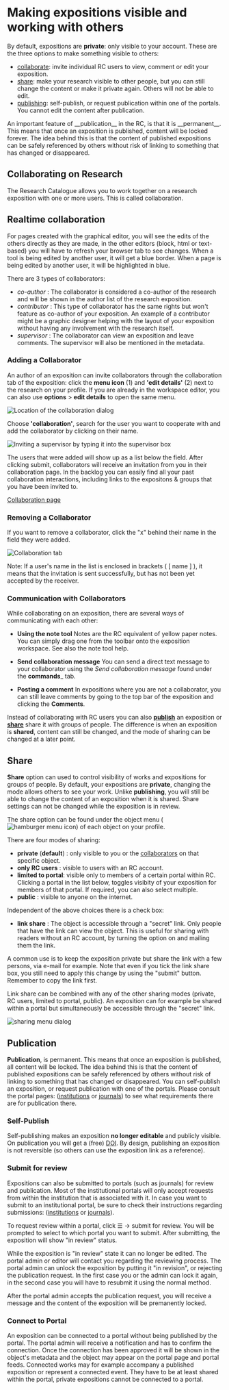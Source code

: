 # Making expositions visible and working with others

By default, expositions are __private__: only visible to your account.
These are the three options to make something visible to others:

* [collaborate](#collaborating-on-research): invite individual RC
  users to view, comment or edit your exposition.
* [share](#share): make your research visible to other people, but you
  can still change the content or make it private again. Others will not be able to edit.
* [publishing](#publication): self-publish, or request publication
  within one of the portals. You cannot edit the content after publication.

<p class="red">An important feature of __publication__ in the RC, is
that it is __permanent__. This means that once an exposition is
published, content will be locked forever. The idea behind this is
that the content of published expositions can be safely referenced by
others without risk of linking to something that has changed or
disappeared.</p>

## Collaborating on Research

The Research Catalogue allows you to work together on a research
exposition with one or more users. This is called collaboration. 

## Realtime collaboration

For pages created with the graphical editor, you will see the edits of the others directly as they are made, in the other editors (block, html or text-based) you will have to refresh your browser tab to see changes. When a tool is being edited by another user, it will get a <span class="blue">blue</span> border.
When a page is being edited by another user, it will be highlighted in <span class="blue">blue</span>. 
 
There are 3 types of collaborators:
  
- *co-author* : The collaborator is considered a co-author of the
  research and will be shown in the author list of the research
  exposition.
- *contributor* : This type of collaborator has the same rights but
  won't feature as co-author of your exposition. An example of a
  contributor might be a graphic designer helping with the layout of
  your exposition without having any involvement with the research
  itself.
- *supervisor* : The collaborator can view an exposition and leave comments. The
  supervisor will also be mentioned in the metadata.

### Adding a Collaborator

An author of an exposition can invite collaborators through the collaboration
tab of the exposition: click the __menu icon__ (1) and __'edit details'__ (2)
next to the research on your profile. If you are already in the workspace
editor, you can also use __options__ > __edit details__ to open the same menu.


![Location of the collaboration dialog](images/collaborate_1.png "image showing the menu icon")

Choose __'collaboration'__, search for the user you want to cooperate
with and add the collaborator by clicking on their name.


![Inviting a supervisor by typing it into the supervisor
box](images/inviting-supervisor.png "Image showing a user adding
another user as supervisor")

The users that were added will show up as a list below the field. After clicking
submit, collaborators will receive an invitation from you in their collaboration
page. In the backlog you can easily find all your past collaboration
interactions, including links to the expositons & groups that you have been
invited to.

[Collaboration page](image/collaborations-page.png "image showing the collaborations page")

### Removing a Collaborator

If you want to remove a collaborator, click the "x" behind their name in the field they were added. 

![Collaboration tab](images/collaborate_2.png "Collaboration tab")

Note: If a user's name in the list is enclosed in brackets ( [ name ]
), it means that the invitation is sent successfully, but has not been
yet accepted by the receiver.

### Communication with Collaborators

While collaborating on an exposition, there are several ways of
communicating with each other:

* __Using the note tool__ Notes are the RC equivalent of yellow paper notes.
	You can simply drag one from the toolbar onto the
	exposition workspace. See also the note tool help.

* __Send collaboration message__ You can send a direct text message to
	your collaborator using the *Send collaboration message* found
	under the __commands___ tab.

* __Posting a comment__ In expositions where you are not a
	collaborator, you can still leave comments by going to the top bar
	of the exposition and clicking the __Comments__.

<!-- TODO: Insert links to other parts of the documentation -->

<a id="publishing-and-sharing"></a>

Instead of collaborating with RC users you can also
[__publish__](#publish) an exposition or [__share__](#share) share it
with groups of people. The difference is when an exposition is
__shared__, content can still be changed, and the mode of sharing can
be changed at a later point.

## Share
 
__Share__ option can used to control visibility of works and
expositions for groups of people. By default, your expositions are
__private__, changing the mode allows others to see your work. Unlike
__publishing__, you will still be able to change the content of an
exposition when it is shared. Share settings can not be changed while
the exposition is in review.

The share option can be found under the object menu (<img
class="tiny_icon" src="images/menu.png" alt="hamburger menu icon">) of
each object on your profile.

There are four modes of sharing:

* __private__ (__default__) : only visible to you or the
  [collaborators](#collaborating-on-research "collaboration") on that
  specific object.
* __only RC users__ : visible to users with an RC account.
* __limited to portal__: visible only to members of a certain portal
  within RC. Clicking a portal in the list below, toggles visibity of
  your exposition for members of that portal. If required, you can
  also select multiple.
* __public__ : visible to anyone on the internet.

Independent of the above choices there is a check box:

* __link share__ : The object is accessible through a "secret"
  link. Only people that have the link can view the object. This is
  useful for sharing with readers without an RC account, by turning
  the option on and mailing them the link.
  
A common use is to keep the exposition private but share the link with
a few persons, via e-mail for example. Note that even if you tick
the link share box, you still need to apply this change by using the
"submit" button. Remember to copy the link first.

Link share can be combined with any of the other sharing modes (private,
RC users, limited to portal, public). An exposition can for example be
shared within a portal but simultaneously be accessible through the "secret" link.

![sharing menu dialog](images/sharing-options.png "image showing sharing options")  

## Publication

__Publication__, is permanent. This means that once an exposition is
published, all content will be locked. The idea behind this is that
the content of published expositions can be safely referenced by
others without risk of linking to something that has changed or
disappeared. You can self-publish an exposition, or request
publication with one of the portals. Please consult the portal pages:
([institutions](https://www.researchcatalogue.net/portal/institutions)
or [journals](https://www.researchcatalogue.net/portal/journals)) to
see what requirements there are for publication there.


### Self-Publish

Self-publishing makes an exposition __no longer editable__ and
publicly visible. On publication you will get a (free)
[DOI](https://en.wikipedia.org/wiki/Digital_object_identifier). By
design, publishing an exposition is not reversible (so others can use
the exposition link as a reference).

### Submit for review

Expositions can also be submitted to portals (such as journals) for
review and publication. Most of the institutional portals will only
accept requests from within the institution that is associated with
it. In case you want to submit to an institutional portal, be sure to
check their instructions regarding submissions:
([institutions](https://www.researchcatalogue.net/portal/institutions)
or [journals](https://www.researchcatalogue.net/portal/journals)).

To request review within a portal, click ☰ -> submit for review. You
will be prompted to select to which portal you want to submit. After
submitting, the exposition will show "in review" status.

While the exposition is "in review" state it can no longer be
edited. The portal admin or editor will contact you regarding the
reviewing process. The portal admin can unlock the exposition by
putting it "in revision", or rejecting the publication request. In the
first case you or the admin can lock it again, in the second case you
will have to resubmit it using the normal method.

After the portal admin accepts the publication request, you will
receive a message and the content of the exposition will be
premanently locked.



### Connect to Portal

An exposition can be connected to a portal without being published by
the portal. The portal admin will receive a notification and has to
confirm the connection. Once the connection has been approved it will
be shown in the object's metadata and the object may appear on the
portal page and portal feeds. Connected works may for example
accompany a published exposition or represent a connected event. They
have to be at least shared within the portal, private expositions
cannot be connected to a portal.
